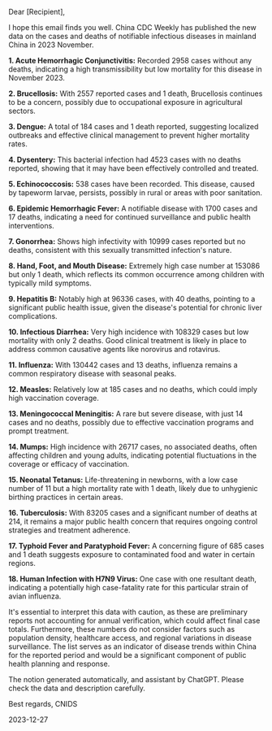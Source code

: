 Dear [Recipient],

I hope this email finds you well. China CDC Weekly has published the new data on the cases and deaths of notifiable infectious diseases in mainland China in 2023 November.

**1. Acute Hemorrhagic Conjunctivitis:** Recorded 2958 cases without any deaths, indicating a high transmissibility but low mortality for this disease in November 2023.

**2. Brucellosis:** With 2557 reported cases and 1 death, Brucellosis continues to be a concern, possibly due to occupational exposure in agricultural sectors.

**3. Dengue:** A total of 184 cases and 1 death reported, suggesting localized outbreaks and effective clinical management to prevent higher mortality rates.

**4. Dysentery:** This bacterial infection had 4523 cases with no deaths reported, showing that it may have been effectively controlled and treated.

**5. Echinococcosis:** 538 cases have been recorded. This disease, caused by tapeworm larvae, persists, possibly in rural or areas with poor sanitation.

**6. Epidemic Hemorrhagic Fever:** A notifiable disease with 1700 cases and 17 deaths, indicating a need for continued surveillance and public health interventions.

**7. Gonorrhea:** Shows high infectivity with 10999 cases reported but no deaths, consistent with this sexually transmitted infection's nature.

**8. Hand, Foot, and Mouth Disease:** Extremely high case number at 153086 but only 1 death, which reflects its common occurrence among children with typically mild symptoms.

**9. Hepatitis B:** Notably high at 96336 cases, with 40 deaths, pointing to a significant public health issue, given the disease's potential for chronic liver complications.

**10. Infectious Diarrhea:** Very high incidence with 108329 cases but low mortality with only 2 deaths. Good clinical treatment is likely in place to address common causative agents like norovirus and rotavirus.

**11. Influenza:** With 130442 cases and 13 deaths, influenza remains a common respiratory disease with seasonal peaks.

**12. Measles:** Relatively low at 185 cases and no deaths, which could imply high vaccination coverage.

**13. Meningococcal Meningitis:** A rare but severe disease, with just 14 cases and no deaths, possibly due to effective vaccination programs and prompt treatment.

**14. Mumps:** High incidence with 26717 cases, no associated deaths, often affecting children and young adults, indicating potential fluctuations in the coverage or efficacy of vaccination.

**15. Neonatal Tetanus:** Life-threatening in newborns, with a low case number of 11 but a high mortality rate with 1 death, likely due to unhygienic birthing practices in certain areas.

**16. Tuberculosis:** With 83205 cases and a significant number of deaths at 214, it remains a major public health concern that requires ongoing control strategies and treatment adherence.

**17. Typhoid Fever and Paratyphoid Fever:** A concerning figure of 685 cases and 1 death suggests exposure to contaminated food and water in certain regions.

**18. Human Infection with H7N9 Virus:** One case with one resultant death, indicating a potentially high case-fatality rate for this particular strain of avian influenza.

It's essential to interpret this data with caution, as these are preliminary reports not accounting for annual verification, which could affect final case totals. Furthermore, these numbers do not consider factors such as population density, healthcare access, and regional variations in disease surveillance. The list serves as an indicator of disease trends within China for the reported period and would be a significant component of public health planning and response.

The notion generated automatically, and assistant by ChatGPT. Please check the data and description carefully.

Best regards,
 CNIDS

2023-12-27

